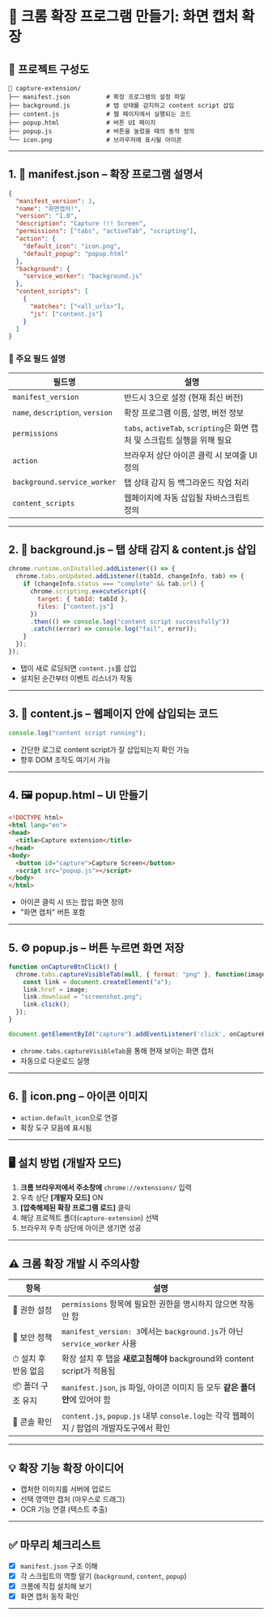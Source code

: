 # 🌟 크롬 확장 프로그램 만들기: 화면 캡처 확장 
## 📁 프로젝트 구성도
```plaintext
📂 capture-extension/
├── manifest.json          # 확장 프로그램의 설정 파일
├── background.js          # 탭 상태를 감지하고 content script 삽입
├── content.js             # 웹 페이지에서 실행되는 코드
├── popup.html             # 버튼 UI 페이지
├── popup.js               # 버튼을 눌렀을 때의 동작 정의
└── icon.png               # 브라우저에 표시될 아이콘
```

---

## 1. 📘 manifest.json – 확장 프로그램 설명서

```json
{
  "manifest_version": 3,
  "name": "화면캡처!",
  "version": "1.0",
  "description": "Capture !!! Screen",
  "permissions": ["tabs", "activeTab", "scripting"],
  "action": {
    "default_icon": "icon.png",
    "default_popup": "popup.html"
  },
  "background": {
    "service_worker": "background.js"
  },
  "content_scripts": [
    {
      "matches": ["<all_urls>"],
      "js": ["content.js"]
    }
  ]
}
```

### 📌 주요 필드 설명

| 필드명 | 설명 |
|--------|------|
| `manifest_version` | 반드시 3으로 설정 (현재 최신 버전) |
| `name`, `description`, `version` | 확장 프로그램 이름, 설명, 버전 정보 |
| `permissions` | `tabs`, `activeTab`, `scripting`은 화면 캡처 및 스크립트 실행을 위해 필요 |
| `action` | 브라우저 상단 아이콘 클릭 시 보여줄 UI 정의 |
| `background.service_worker` | 탭 상태 감지 등 백그라운드 작업 처리 |
| `content_scripts` | 웹페이지에 자동 삽입될 자바스크립트 정의 |

---

## 2. 🧠 background.js – 탭 상태 감지 & content.js 삽입

```javascript
chrome.runtime.onInstalled.addListener(() => {
  chrome.tabs.onUpdated.addListener((tabId, changeInfo, tab) => {
    if (changeInfo.status === "complete" && tab.url) {
      chrome.scripting.executeScript({
        target: { tabId: tabId },
        files: ["content.js"]
      })
      .then(() => console.log("content script successfully"))
      .catch((error) => console.log("fail", error));
    }
  });
});
```

- 탭이 새로 로딩되면 `content.js`를 삽입
- 설치된 순간부터 이벤트 리스너가 작동

---

## 3. 🧩 content.js – 웹페이지 안에 삽입되는 코드

```javascript
console.log("content script running");
```

- 간단한 로그로 content script가 잘 삽입되는지 확인 가능
- 향후 DOM 조작도 여기서 가능

---

## 4. 🖼 popup.html – UI 만들기

```html
<!DOCTYPE html>
<html lang="en">
<head>
  <title>Capture extension</title>
</head>
<body>
  <button id="capture">Capture Screen</button>
  <script src="popup.js"></script>
</body>
</html>
```

- 아이콘 클릭 시 뜨는 팝업 화면 정의
- "화면 캡처" 버튼 포함

---

## 5. ⚙ popup.js – 버튼 누르면 화면 저장

```javascript
function onCaptureBtnClick() {
  chrome.tabs.captureVisibleTab(null, { format: "png" }, function(image) {
    const link = document.createElement("a");
    link.href = image;
    link.download = "screenshot.png";
    link.click();
  });
}

document.getElementById("capture").addEventListener('click', onCaptureBtnClick);
```

- `chrome.tabs.captureVisibleTab`을 통해 현재 보이는 화면 캡처
- 자동으로 다운로드 실행

---

## 6. 🧷 icon.png – 아이콘 이미지

- `action.default_icon`으로 연결
- 확장 도구 모음에 표시됨

---

## 🖥 설치 방법 (개발자 모드)

1. **크롬 브라우저에서 주소창에** `chrome://extensions/` 입력
2. 우측 상단 **[개발자 모드]** ON
3. **[압축해제된 확장 프로그램 로드]** 클릭
4. 해당 프로젝트 폴더(`capture-extension`) 선택
5. 브라우저 우측 상단에 아이콘 생기면 성공

---

## ⚠ 크롬 확장 개발 시 주의사항

| 항목 | 설명 |
|------|------|
| 🔐 권한 설정 | `permissions` 항목에 필요한 권한을 명시하지 않으면 작동 안 함 |
| 🚫 보안 정책 | `manifest_version: 3`에서는 `background.js`가 아닌 `service_worker` 사용 |
| ⏱ 설치 후 반응 없음 | 확장 설치 후 탭을 **새로고침해야** background와 content script가 적용됨 |
| 📦 폴더 구조 유지 | `manifest.json`, js 파일, 아이콘 이미지 등 모두 **같은 폴더 안**에 있어야 함 |
| 🧪 콘솔 확인 | `content.js`, `popup.js` 내부 `console.log`는 각각 웹페이지 / 팝업의 개발자도구에서 확인 |

---

## 💡 확장 기능 확장 아이디어

- 캡처한 이미지를 서버에 업로드
- 선택 영역만 캡처 (마우스로 드래그)
- OCR 기능 연결 (텍스트 추출)

---

## ✅ 마무리 체크리스트

- [x] `manifest.json` 구조 이해
- [x] 각 스크립트의 역할 알기 (`background`, `content`, `popup`)
- [x] 크롬에 직접 설치해 보기
- [x] 화면 캡처 동작 확인

---
